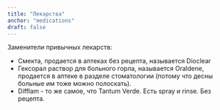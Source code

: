 ```yaml
---
title: "Лекарства"
anchor: "medications"
draft: false
---
```


Заменители привычных лекарств:

* Смекта, продается в аптеках без рецепта, называется Dioclear
* Гексорал раствор для больного горла, называется Oraldene, продается в аптеке в разделе стоматологии (потому что десны больные им тоже можно полоскать).
* Difflam - то же самое, что Tantum Verde. Есть spray и rinse. Без рецепта.
